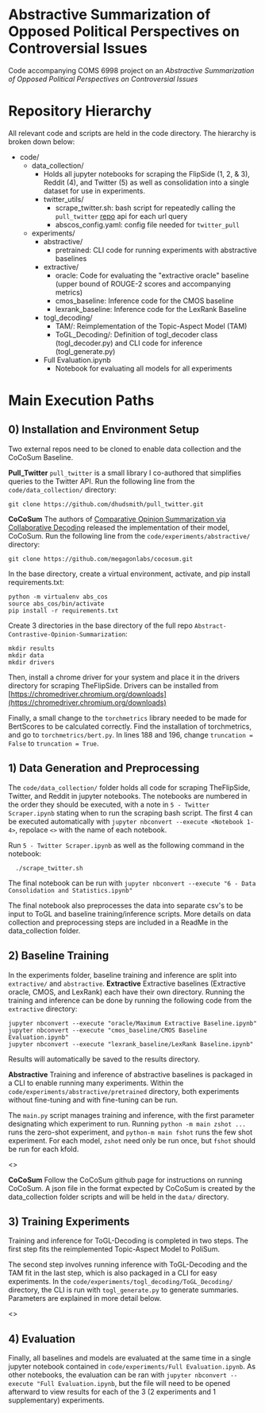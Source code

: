 # Abstractive Summarization of Opposed Political Perspectives on Controversial Issues
Code accompanying COMS 6998 project on an _Abstractive Summarization of Opposed Political Perspectives on Controversial Issues_

# Repository Hierarchy
All relevant code and scripts are held in the code directory. The hierarchy is broken down below:
- code/
  - data_collection/
    - Holds all jupyter notebooks for scraping the FlipSide (1, 2, & 3), Reddit (4), and Twitter (5) as well as consolidation into a single dataset for use in experiments.
    - twitter_utils/
      - scrape_twitter.sh: bash script for repeatedly calling the `pull_twitter` [repo](https://github.com/dhudsmith/pull_twitter) api for each url query
      - abscos_config.yaml: config file needed for `twitter_pull` 
  - experiments/
    - abstractive/
      - pretrained: CLI code for running experiments with abstractive baselines
    - extractive/
      - oracle: Code for evaluating the "extractive oracle" baseline (upper bound of ROUGE-2 scores and accompanying metrics)
      - cmos_baseline: Inference code for the CMOS baseline
      - lexrank_baseline: Inference code for the LexRank Baseline
    - togl_decoding/
      - TAM/: Reimplementation of the Topic-Aspect Model (TAM)
      - ToGL_Decoding/: Definition of togl_decoder class (togl_decoder.py) and CLI code for inference (togl_generate.py)
    - Full Evaluation.ipynb
      - Notebook for evaluating all models for all experiments

# Main Execution Paths

## 0) Installation and Environment Setup
Two external repos need to be cloned to enable data collection and the CoCoSum Baseline.

__Pull_Twitter__ `pull_twitter` is a small library I co-authored that simplifies queries to the Twitter API. Run the following line from the `code/data_collection/` directory:
```
git clone https://github.com/dhudsmith/pull_twitter.git
```

__CoCoSum__ The authors of [Comparative Opinion Summarization via Collaborative Decoding](https://arxiv.org/pdf/2110.07520/) released the implementation of their model, CoCoSum. Run the following line from the `code/experiments/abstractive/` directory:
```
git clone https://github.com/megagonlabs/cocosum.git
```

In the base directory, create a virtual environment, activate, and pip install requirements.txt:
```
python -m virtualenv abs_cos
source abs_cos/bin/activate
pip install -r requirements.txt
```

Create 3 directories in the base directory of the full repo `Abstract-Contrastive-Opinion-Summarization`:
```
mkdir results
mkdir data
mkdir drivers
```

Then, install a chrome driver for your system and place it in the drivers directory for scraping TheFlipSide. Drivers can be installed from [https://chromedriver.chromium.org/downloads](https://chromedriver.chromium.org/downloads)

Finally, a small change to the `torchmetrics` library needed to be made for BertScores to be calculated correctly. Find the installation of torchmetrics, and go to `torchmetrics/bert.py`. In lines 188 and 196, change `truncation = False` to `truncation = True`.

## 1) Data Generation and Preprocessing
The `code/data_collection/` folder holds all code for scraping TheFlipSide, Twitter, and Reddit in jupyter notebooks. The notebooks are numbered in the order they should be executed, with a note in `5 - Twitter Scraper.ipynb` stating when to run the scraping bash script. The first 4 can be executed automatically with `jupyter nbconvert --execute <Notebook 1-4>`, repolace `<>` with the name of each notebook.

Run `5 - Twitter Scraper.ipynb` as well as the following command in the notebook:
```
  ./scrape_twitter.sh
```

The final notebook can be run with `jupyter nbconvert --execute "6 - Data Consolidation and Statistics.ipynb"`

The final notebook also preprocesses the data into separate csv's to be input to ToGL and baseline training/inference scripts. More details on data collection and preprocessing steps are included in a ReadMe in the data_collection folder.

## 2) Baseline Training
In the experiments folder, baseline training and inference are split into `extractive/` and `abstractive`.
__Extractive__ Extractive baselines (Extractive oracle, CMOS, and LexRank) each have their own directory. Running the training and inference can be done by running the following code from the `extractive` directory:
```
jupyter nbconvert --execute "oracle/Maximum Extractive Baseline.ipynb"
jupyter nbconvert --execute "cmos_baseline/CMOS Baseline Evaluation.ipynb"
jupyter nbconvert --execute "lexrank_baseline/LexRank Baseline.ipynb"
```
Results will automatically be saved to the results directory.

__Abstractive__ Training and inference of abstractive baselines is packaged in a CLI to enable running many experiments. Within the `code/experiments/abstractive/pretrained` directory, both experiments without fine-tuning and with fine-tuning can be run.

The `main.py` script manages training and inference, with the first parameter designating which experiment to run. Running `python -m main zshot ...` runs the zero-shot experiment, and `python-m main fshot` runs the few shot experiment. For each model, `zshot` need only be run once, but `fshot` should be run for each kfold.

<<List parameter details>>

__CoCoSum__ Follow the CoCoSum github page for instructions on running CoCoSum. A json file in the format expected by CoCoSum is created by the data_collection folder scripts and will be held in the `data/` directory.

## 3) Training Experiments

Training and inference for ToGL-Decoding is completed in two steps. The first step fits the reimplemented Topic-Aspect Model to PoliSum. 

The second step involves running inference with ToGL-Decoding and the TAM fit in the last step, which is also packaged in a CLI for easy experiments. In the `code/experiments/togl_decoding/ToGL_Decoding/` directory, the CLI is run with `togl_generate.py` to generate summaries. Parameters are explained in more detail below.

<<List paramater details>>

## 4) Evaluation

Finally, all baselines and models are evaluated at the same time in a single jupyter notebook contained in `code/experiments/Full Evaluation.ipynb`. As other notebooks, the evaluation can be ran with `jupyter nbconvert --execute "Full Evaluation.ipynb`, but the file will need to be opened afterward to view results for each of the 3 (2 experiments and 1 supplementary) experiments.

